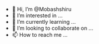 - 👋 Hi, I’m @Mobashshiru
- 👀 I’m interested in ...
- 🌱 I’m currently learning ...
- 💞️ I’m looking to collaborate on ...
- 📫 How to reach me ...

<!---
Mobashshiru/Mobashshiru is a ✨ special ✨ repository because its `README.md` (this file) appears on your GitHub profile.
You can click the Preview link to take a look at your changes.
--->
